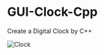 # GUI-Clock-Cpp
 Create a Digital Clock by C++
 
![Clock](https://user-images.githubusercontent.com/93321915/161096259-22628b41-d19d-4d61-a60f-51f11b85bbfe.JPG)
